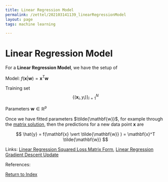 ```yaml
---
title: Linear Regression Model
permalink: /zettel/202103141139_linearRegressionModel
layout: page
tags: machine learning

---
```

# Linear Regression Model

For a **Linear Regression Model**, we have the setup of

Model: $f(\mathbf{x} \vert \mathbf{w}) = \mathbf{x}^T \mathbf{w}$

Training set $$ \{ (\mathbf{x}_i, y_i ) \}_{i=1}^N $$

Parameters $\mathbf{w} \in \mathbb{R}^p$

Once we have fitted parameters $\tilde{\mathbf{w}}$, for example through the [matrix solution](202103141315_linearRegressionMatrixSolution), then the predictions
for a new data point $\mathbf{x}$ are

$$
\hat{y} = f(\mathbf{x} \vert \tilde{\mathbf{w}} ) = \mathbf{x}^T \tilde{\mathbf{w}}
$$

Links: [Linear Regression Squared Loss Matrix Form](202103141145_linearRegressionSquaredLossMatrix), [Linear Regression Gradient Descent Update](202102012111_linearRegressionGradientDescentDerivation)

References: 

[Return to Index](index)